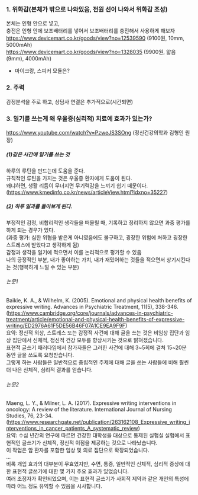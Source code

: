 ### 1. 위화감(본체가 밖으로 나와있음, 전원 선이 나와서 위화감 조성)   
본체는 인형 안으로 넣고,   
충전은 인형 안에 보조배터리를 넣어서 보조배터리를 충전해서 사용하게 해보자   
https://www.devicemart.co.kr/goods/view?no=12539590 (9100원, 10mm, 5000mAh)   
https://www.devicemart.co.kr/goods/view?no=1328035 (9900원, 얇음(9mm), 4000mAh)   
 
+ 마이크랑, 스피커 모듈은?   

### 2. 주력   
감정분석을 주로 하고, 상담사 연결은 추가적으로(시간되면)   
   
### 3. 일기를 쓰는게 왜 우울증(심리적) 치료에 효과가 있는가?   
https://www.youtube.com/watch?v=PzweJS3SOng (정신건강의학과 김형인 원장)   
##### (1)같은 시간에 일기를 쓰는 것   
하루의 루틴을 만드는데 도움을 준다.    
규칙적인 루틴을 가지는 것은 우울증 환자에게 도움이 된다.   
왜냐하면, 생활 리듬이 무너지면 무기력감을 느끼기 쉽기 때문이다.    
(https://www.kmedinfo.co.kr/news/articleView.html?idxno=35227)   
##### (2) 하루 일과를 돌아보게 된다.   
부정적인 감정, 비합리적인 생각들을 떠올릴 때, 기록하고 정리하지 않으면 과중 평가를 하게 되는 경우가 있다.   
(과중 평가: 심한 위협을 받은게 아니였음에도 불구하고, 굉장한 위험에 처하고 굉장한 스트레스에 받았다고 생각하게 됨)   
감정과 생각을 일기에 적으면서 이를 논리적으로 평가할 수 있음   
나의 긍정적인 부분, 내가 좋아하는 가치, 내가 재밌어하는 것들을 적으면서 상기시킨다는 것(행복하게 느낄 수 있는 부분)   

###### 논문1   
Baikie, K. A., & Wilhelm, K. (2005). Emotional and physical health benefits of expressive writing. Advances in Psychiatric Treatment, 11(5), 338-346.   
(https://www.cambridge.org/core/journals/advances-in-psychiatric-treatment/article/emotional-and-physical-health-benefits-of-expressive-writing/ED2976A61F5DE56B46F07A1CE9EA9F9F)   
요약: 정신적 외상, 스트레스 또는 감정적 사건에 대해 글을 쓰는 것은 비임상 집단과 임상 집단에서 신체적, 정신적 건강 모두를 향상시키는 것으로 밝혀졌습니다.    
표현적 글쓰기 패러다임에서 참가자들은 그러한 사건에 대해 3~5회에 걸쳐 15~20분 동안 글을 쓰도록 요청받습니다.    
그렇게 하는 사람들은 일반적으로 중립적인 주제에 대해 글을 쓰는 사람들에 비해 훨씬 더 나은 신체적, 심리적 결과를 얻습니다.    

###### 논문2   
Maeng, L. Y., & Milner, L. A. (2017). Expressive writing interventions in oncology: A review of the literature. International Journal of Nursing Studies, 76, 23-34.   
(https://www.researchgate.net/publication/263162108_Expressive_writing_interventions_in_cancer_patients_A_systematic_review)   
요약: 수십 년간의 연구에 따르면 건강한 대학생을 대상으로 통제된 실험실 실험에서 표현적인 글쓰기가 신체적, 정신적 이점을 제공하는 것으로 나타났습니다.    
이 작업은 암 환자를 포함한 임상 및 의료 집단으로 확장되었습니다.    
...    
비록 개입 효과의 대부분이 무효였지만, 수면, 통증, 일반적인 신체적, 심리적 증상에 대한 표현적 글쓰기에 대한 몇 가지 주요 효과가 있었습니다.    
여러 조정자가 확인되었으며, 이는 표현적 글쓰기가 사회적 제약과 같은 개인의 특성에 따라 어느 정도 유익할 수 있음을 시사합니다.    
